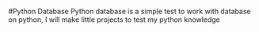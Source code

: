 #Python Database
Python database is a simple test to work with database on python, I will make little projects
to test my python knowledge